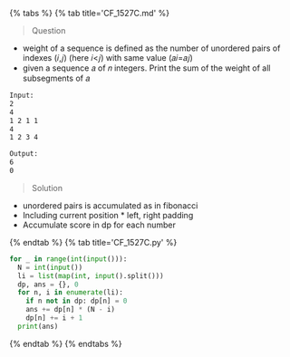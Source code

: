 {% tabs %}
{% tab title='CF_1527C.md' %}

> Question

* weight of a sequence is defined as the number of unordered pairs of indexes (𝑖,𝑗) (here 𝑖<𝑗) with same value (𝑎𝑖=𝑎𝑗)
* given a sequence 𝑎 of 𝑛 integers. Print the sum of the weight of all subsegments of 𝑎

```txt
Input:
2
4
1 2 1 1
4
1 2 3 4

Output:
6
0
```

> Solution

* unordered pairs is accumulated as in fibonacci
* Including current position * left, right padding
* Accumulate score in dp for each number

{% endtab %}
{% tab title='CF_1527C.py' %}

```py
for _ in range(int(input())):
  N = int(input())
  li = list(map(int, input().split()))
  dp, ans = {}, 0
  for n, i in enumerate(li):
    if n not in dp: dp[n] = 0
    ans += dp[n] * (N - i)
    dp[n] += i + 1
  print(ans)
```

{% endtab %}
{% endtabs %}
